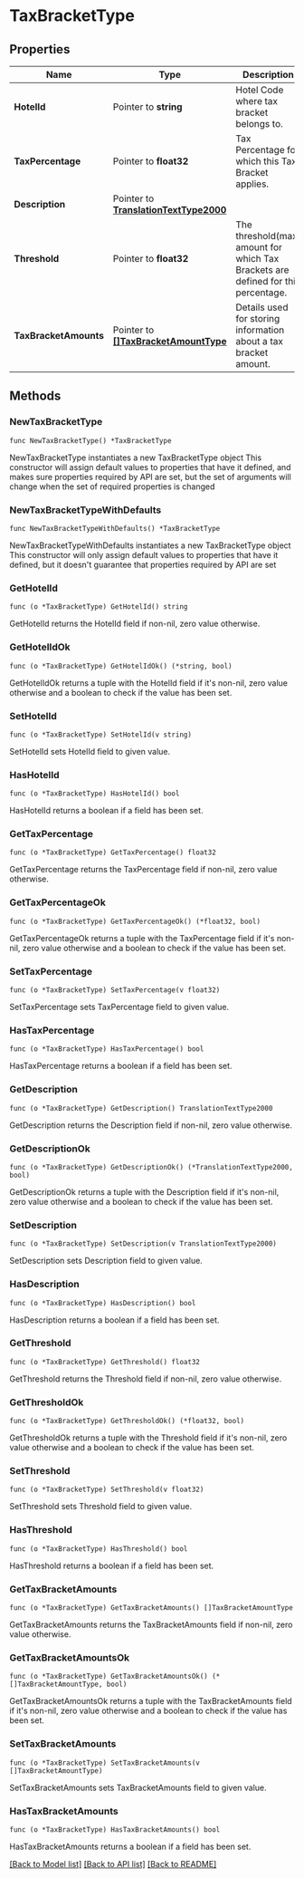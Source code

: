 # TaxBracketType

## Properties

Name | Type | Description | Notes
------------ | ------------- | ------------- | -------------
**HotelId** | Pointer to **string** | Hotel Code where tax bracket belongs to. | [optional] 
**TaxPercentage** | Pointer to **float32** | Tax Percentage for which this Tax Bracket applies. | [optional] 
**Description** | Pointer to [**TranslationTextType2000**](TranslationTextType2000.md) |  | [optional] 
**Threshold** | Pointer to **float32** | The threshold(max) amount for which Tax Brackets are defined for this percentage. | [optional] 
**TaxBracketAmounts** | Pointer to [**[]TaxBracketAmountType**](TaxBracketAmountType.md) | Details used for storing information about a tax bracket amount. | [optional] 

## Methods

### NewTaxBracketType

`func NewTaxBracketType() *TaxBracketType`

NewTaxBracketType instantiates a new TaxBracketType object
This constructor will assign default values to properties that have it defined,
and makes sure properties required by API are set, but the set of arguments
will change when the set of required properties is changed

### NewTaxBracketTypeWithDefaults

`func NewTaxBracketTypeWithDefaults() *TaxBracketType`

NewTaxBracketTypeWithDefaults instantiates a new TaxBracketType object
This constructor will only assign default values to properties that have it defined,
but it doesn't guarantee that properties required by API are set

### GetHotelId

`func (o *TaxBracketType) GetHotelId() string`

GetHotelId returns the HotelId field if non-nil, zero value otherwise.

### GetHotelIdOk

`func (o *TaxBracketType) GetHotelIdOk() (*string, bool)`

GetHotelIdOk returns a tuple with the HotelId field if it's non-nil, zero value otherwise
and a boolean to check if the value has been set.

### SetHotelId

`func (o *TaxBracketType) SetHotelId(v string)`

SetHotelId sets HotelId field to given value.

### HasHotelId

`func (o *TaxBracketType) HasHotelId() bool`

HasHotelId returns a boolean if a field has been set.

### GetTaxPercentage

`func (o *TaxBracketType) GetTaxPercentage() float32`

GetTaxPercentage returns the TaxPercentage field if non-nil, zero value otherwise.

### GetTaxPercentageOk

`func (o *TaxBracketType) GetTaxPercentageOk() (*float32, bool)`

GetTaxPercentageOk returns a tuple with the TaxPercentage field if it's non-nil, zero value otherwise
and a boolean to check if the value has been set.

### SetTaxPercentage

`func (o *TaxBracketType) SetTaxPercentage(v float32)`

SetTaxPercentage sets TaxPercentage field to given value.

### HasTaxPercentage

`func (o *TaxBracketType) HasTaxPercentage() bool`

HasTaxPercentage returns a boolean if a field has been set.

### GetDescription

`func (o *TaxBracketType) GetDescription() TranslationTextType2000`

GetDescription returns the Description field if non-nil, zero value otherwise.

### GetDescriptionOk

`func (o *TaxBracketType) GetDescriptionOk() (*TranslationTextType2000, bool)`

GetDescriptionOk returns a tuple with the Description field if it's non-nil, zero value otherwise
and a boolean to check if the value has been set.

### SetDescription

`func (o *TaxBracketType) SetDescription(v TranslationTextType2000)`

SetDescription sets Description field to given value.

### HasDescription

`func (o *TaxBracketType) HasDescription() bool`

HasDescription returns a boolean if a field has been set.

### GetThreshold

`func (o *TaxBracketType) GetThreshold() float32`

GetThreshold returns the Threshold field if non-nil, zero value otherwise.

### GetThresholdOk

`func (o *TaxBracketType) GetThresholdOk() (*float32, bool)`

GetThresholdOk returns a tuple with the Threshold field if it's non-nil, zero value otherwise
and a boolean to check if the value has been set.

### SetThreshold

`func (o *TaxBracketType) SetThreshold(v float32)`

SetThreshold sets Threshold field to given value.

### HasThreshold

`func (o *TaxBracketType) HasThreshold() bool`

HasThreshold returns a boolean if a field has been set.

### GetTaxBracketAmounts

`func (o *TaxBracketType) GetTaxBracketAmounts() []TaxBracketAmountType`

GetTaxBracketAmounts returns the TaxBracketAmounts field if non-nil, zero value otherwise.

### GetTaxBracketAmountsOk

`func (o *TaxBracketType) GetTaxBracketAmountsOk() (*[]TaxBracketAmountType, bool)`

GetTaxBracketAmountsOk returns a tuple with the TaxBracketAmounts field if it's non-nil, zero value otherwise
and a boolean to check if the value has been set.

### SetTaxBracketAmounts

`func (o *TaxBracketType) SetTaxBracketAmounts(v []TaxBracketAmountType)`

SetTaxBracketAmounts sets TaxBracketAmounts field to given value.

### HasTaxBracketAmounts

`func (o *TaxBracketType) HasTaxBracketAmounts() bool`

HasTaxBracketAmounts returns a boolean if a field has been set.


[[Back to Model list]](../README.md#documentation-for-models) [[Back to API list]](../README.md#documentation-for-api-endpoints) [[Back to README]](../README.md)


